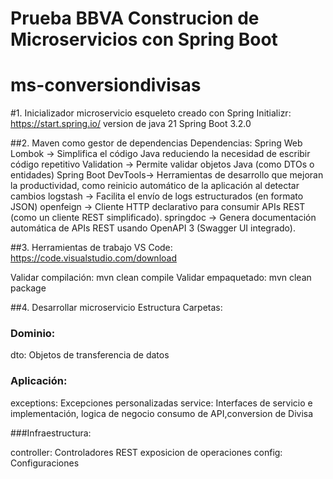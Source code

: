 
# Prueba BBVA Construcion de Microservicios con Spring Boot
# ms-conversiondivisas

#1. Inicializador microservicio
esqueleto creado  con Spring Initializr: https://start.spring.io/
version de java 21
Spring Boot 3.2.0

##2. Maven como gestor de dependencias
Dependencias:
Spring Web
Lombok				-> Simplifica el código Java reduciendo la necesidad de escribir código repetitivo
Validation			-> Permite validar objetos Java (como DTOs o entidades)
Spring Boot DevTools-> Herramientas de desarrollo que mejoran la productividad, como reinicio automático de la aplicación al detectar cambios 
logstash			-> Facilita el envío de logs estructurados (en formato JSON)
openfeign			-> Cliente HTTP declarativo para consumir APIs REST (como un cliente REST simplificado).
springdoc			-> Genera documentación automática de APIs REST usando OpenAPI 3 (Swagger UI integrado).

##3. Herramientas de trabajo
VS Code: https://code.visualstudio.com/download


Validar compilación:
mvn clean compile
Validar empaquetado:
mvn clean package

##4. Desarrollar microservicio
Estructura Carpetas: 

### Dominio:
dto: Objetos de transferencia de datos

### Aplicación:

exceptions: Excepciones personalizadas
service: Interfaces de servicio e implementación, logica de negocio consumo de API,conversion de Divisa 

###Infraestructura:

controller: Controladores REST exposicion de operaciones 
config: Configuraciones
